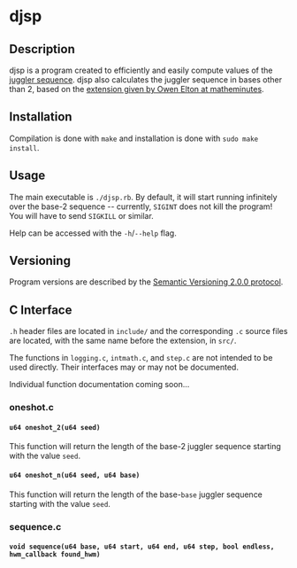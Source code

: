 # djsp

## Description

djsp is a program created to efficiently and easily compute values of the [juggler sequence](https://en.wikipedia.org/wiki/Juggler_sequence). djsp also calculates the juggler sequence in bases other than 2, based on the [extension given by Owen Elton at matheminutes](https://matheminutes.blogspot.com/2019/08/extending-juggler-sequences.html).

## Installation

Compilation is done with `make` and installation is done with `sudo make install`.

## Usage

The main executable is `./djsp.rb`. By default, it will start running infinitely over the base-2 sequence -- currently, `SIGINT` does not kill the program! You will have to send `SIGKILL` or similar.

Help can be accessed with the `-h`/`--help` flag.

## Versioning

Program versions are described by the [Semantic Versioning 2.0.0 protocol](https://semver.org).

## C Interface

`.h` header files are located in `include/` and the corresponding `.c` source files are located, with the same name before the extension, in `src/`.

The functions in `logging.c`, `intmath.c`, and `step.c` are not intended to be used directly. Their interfaces may or may not be documented.

Individual function documentation coming soon...

### oneshot.c

#### `u64 oneshot_2(u64 seed)`
This function will return the length of the base-2 juggler sequence starting with the value `seed`.

#### `u64 oneshot_n(u64 seed, u64 base)`
This function will return the length of the base-`base` juggler sequence starting with the value `seed`.

### sequence.c

#### `void sequence(u64 base, u64 start, u64 end, u64 step, bool endless, hwm_callback found_hwm)`
